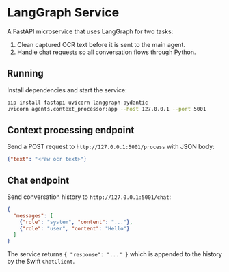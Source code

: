 # LangGraph Service

A FastAPI microservice that uses LangGraph for two tasks:
1. Clean captured OCR text before it is sent to the main agent.
2. Handle chat requests so all conversation flows through Python.

## Running

Install dependencies and start the service:

```bash
pip install fastapi uvicorn langgraph pydantic
uvicorn agents.context_processor:app --host 127.0.0.1 --port 5001
```

## Context processing endpoint

Send a POST request to `http://127.0.0.1:5001/process` with JSON body:

```json
{"text": "<raw ocr text>"}
```

## Chat endpoint

Send conversation history to `http://127.0.0.1:5001/chat`:

```json
{
  "messages": [
    {"role": "system", "content": "..."},
    {"role": "user", "content": "Hello"}
  ]
}
```

The service returns `{ "response": "..." }` which is appended to the history by the Swift `ChatClient`.
